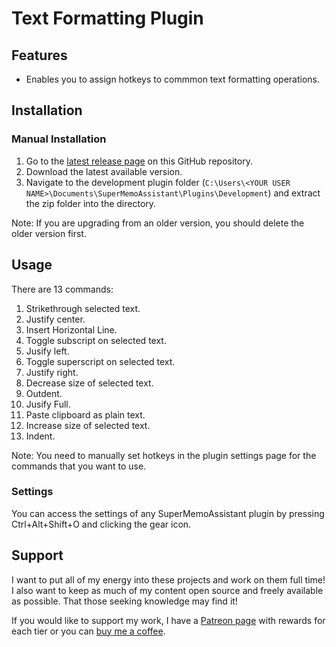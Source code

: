 # Text Formatting Plugin

## Features

- Enables you to assign hotkeys to commmon text formatting operations.

## Installation

### Manual Installation

1. Go to the [latest release page](https://github.com/bjsi/SuperMemoAssistant.Plugins.HtmlTables/releases/latest) on this GitHub repository.
2. Download the latest available version.
3. Navigate to the development plugin folder (`C:\Users\<YOUR USER NAME>\Documents\SuperMemoAssistant\Plugins\Development`) and extract the zip folder into the directory.

Note: If you are upgrading from an older version, you should delete the older version first.

## Usage

There are 13 commands:

1. Strikethrough selected text.
2. Justify center.
3. Insert Horizontal Line.
4. Toggle subscript on selected text.
5. Jusify left.
6. Toggle superscript on selected text.
7. Justify right.
8. Decrease size of selected text.
9. Outdent.
10. Jusify Full.
11. Paste clipboard as plain text.
12. Increase size of selected text.
13. Indent.

Note: You need to manually set hotkeys in the plugin settings page for the commands that you want to use.

### Settings

You can access the settings of any SuperMemoAssistant plugin by pressing Ctrl+Alt+Shift+O and clicking the gear icon.

## Support

I want to put all of my energy into these projects and work on them full time! I also want to keep as much of my content open source and freely available as possible. That those seeking knowledge may find it!

If you would like to support my work, I have a [Patreon page](https://www.patreon.com/experimental_learning) with rewards for each tier or you can [buy me a coffee](https://www.buymeacoffee.com/experilearning).
